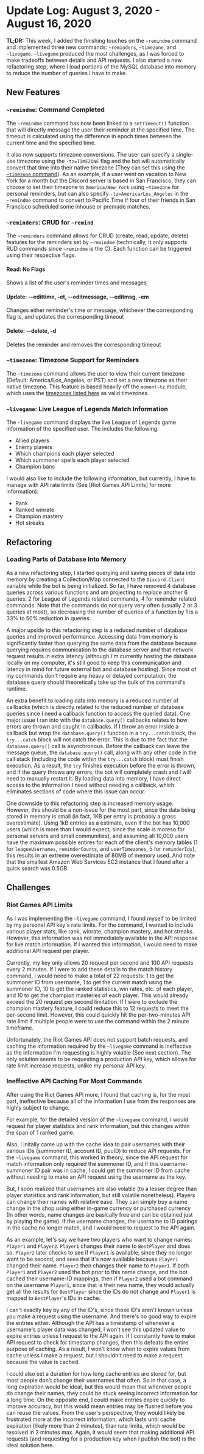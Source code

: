 # Update Log: August 3, 2020 - August 16, 2020

**TL;DR:**  This week, I added the finishing touches on the `~remindme` command and implemented three new commands: `~reminders`, `~timezone`, and `~livegame`. `~livegame` produced the most challenges, as I was forced to make tradeoffs between details and API requests. I also started a new refactoring step, where I load portions of the MySQL database into memory to reduce the number of queries I have to make.

## New Features

### `~remindme`: Command Completed

The `~remindme` command has now been linked to a `setTimeout()` function that will directly message the user their reminder at the specified time. The timeout is calculated using the difference in epoch times between the current time and the specified time.

It also now supports timezone conversions. The user can specify a single-use timezone using the `-tz=TIMEZONE` flag and the bot will automatically convert that time into their native timezone (They can set this using the [`~timezone` command](#tz)). As an example, if a user went on vacation to New York for a month but the Discord server is based in San Francisco, they can choose to set their timezone to `America/New_York` using `~timezone` for personal reminders, but can also specify `-tz=America/Los_Angeles` in the `~remindme` command to convert to Pacific Time if four of their friends in San Francisco scheduled some inhouse or premade matches.

### `~reminders`: CRUD for `~remind`

The `~reminders` command allows for CRUD (create, read, update, delete) features for the reminders set by `~remindme` (technically, it only supports RUD commands since `~remindme` is the C). Each function can be triggered using their respective flags.

#### Read: No Flags

Shows a list of the user's reminder times and messages

#### Update: --edittime, -et, --editmessage, --editmsg, -em

Changes either reminder's time or message, whichever the corresponding flag is, and updates the corresponding timeout

#### Delete: --delete, -d

Deletes the reminder and removes the corresponding timeout

### <a name="tz"></a> `~timezone`: Timezone Support for Reminders

The `~timezone` command allows the user to view their current timezone (Default: America/Los_Angeles, or PST) and set a new timezone as their native timezone. This feature is based heavily off the `moment-tz` module, which uses the [timezones listed here](https://en.wikipedia.org/wiki/List_of_tz_database_time_zones) as valid timezones.

### `~livegame`: Live League of Legends Match Information

The `~livegame` command displays the live League of Legends game information of the specified user. The includes the following:
 - Allied players
 - Enemy players
 - Which champions each player selected
 - Which summoner spells each player selected
 - Champion bans

 I would also like to include the following information, but currently, I have to manage with API rate limits (See [Riot Games API Limits] for more information):
  - Rank
  - Ranked winrate
  - Champion mastery
  - Hot streaks


## Refactoring

### Loading Parts of Database Into Memory

As a new refactoring step, I started querying and saving pieces of data into memory by creating a Collection/Map connected to the `Discord.Client` variable while the bot is being initialized. So far, I have removed 4 database queries across various functions and am projecting to replace another 6 queries: 2 for League of Legends related commands, 4 for reminder related commands. Note that the commands do not query very often (usually 2 or 3 queries at most), so decreasing the number of queries of a function by 1 is a 33% to 50% reduction in queries.

A major upside to this refactoring step is a reduced number of database queries and improved performance. Accessing data from memory is significantly faster than querying the same data from the database because querying requires communication to the database server and that network request results in extra latency (although I'm currently hosting the database locally on my computer, it's still good to keep this communication and latency in mind for future external bot and database hosting). Since most of my commands don't require any heavy or delayed computation, the database query should theoretically take up the bulk of the command's runtime.

An extra benefit to loading data into memory is a reduced number of callbacks (which is directly related to the reduced number of database queries since I need a callback function to access the queried data). One major issue I ran into with the `database.query()` callbacks relates to how errors are thrown and caught in callbacks. If I throw an error inside a callback but wrap the `database.query()` function in a `try...catch` block, the `try...catch` block will not catch the error. This is due to the fact that the `database.query()` call is asynchronous. Before the callback can leave the message queue, the `database.query()` call, along with any other code in the call stack (including the code within the `try...catch` block) must finish execution. As a result, the `try` finishes execution before the error is thrown, and if the query throws any errors, the bot will completely crash and I will need to manually restart it. By loading data into memory, I have direct access to the information I need without needing a callback, which eliminates sections of code where this issue can occur.

One downside to this refactoring step is increased memory usage. However, this should be a non-issue for the most part, since the data being stored in memory is small (in fact, 1KB per entry is probably a gross overestimate). Using 1kB entries as a estimate, even if the bot has 10,000 users (which is more than I would expect, since the scale is moreso for personal servers and small communities), and assuming all 10,000 users have the maximum possible entires for each of the client's memory tables (1 for `leagueUsernames`, `reminderCounts`, and `userTimezones`, 5 for `reminderIds`), this results in an extreme overestimate of 80MB of memory used. And note that the smallest Amazon Web Services EC2 instance that I found after a quick search was 0.5GB.

## Challenges

### <a name="api-limits"></a> Riot Games API Limits

As I was implementing the `~livegame` command, I found myself to be limited by my personal API key's rate limits. For the command, I wanted to include various player stats, like rank, winrate, champion mastery, and hot streaks. However, this information was not immediately available in the API response for live match information. If I wanted this information, I would need to make additional API request per player. 

Currently, my key only allows 20 request per second and 100 API requests every 2 minutes. If I were to add these details to the match history command, I would need to make a total of 22 requests: 1 to get the summoner ID from username, 1 to get the current match using the summoner ID, 10 to get the ranked statistics, win rates, etc. of each player, and 10 to get the champion masteries of each player. This would already exceed the 20 request per second limitation. If I were to exclude the champion mastery feature, I could reduce this to 12 requests to meet the per-second limit. However, this could quickly hit the per-two-minutes API rate limit if multiple people were to use the command within the 2 minute timeframe.

Unfortunately, the Riot Games API does not support batch requests, and caching the information required by the `~livegame` command is ineffective as the information I'm requesting is highly volatile (See next section). The only solution seems to be requesting a production API key, which allows for rate limit increase requests, unlike my personal API key.

### Ineffective API Caching For Most Commands

After using the Riot Games API more, I found that caching is, for the most part, ineffective because all of the information I use from the responses are highly subject to change. 

For example, for the detailed version of the `~livegame` command, I would request for player statistics and rank information, but this changes within the span of 1 ranked game.

Also, I initally came up with the cache idea to pair usernames with their various IDs (summoner ID, account ID, puuID) to reduce API requests. For the `~livegame` command, this worked in theory, since the API request for match information only required the summoner ID, and if this username-summoner ID pair was in cache, I could get the summoner ID from cache without needing to make an API request using the username as the key.

But, I soon realized that usernames are also volatile (to a lesser degree than player statistics and rank information, but still volatile nonetheless). Players can change their names with relative ease. They can simply buy a name change in the shop using either in-game currency or purchased currency (In other words, name changes are basically free and can be obtained just by playing the game). If the username changes, the username to ID pairings in the cache no longer match, and I would need to request to the API again.

As an example, let's say we have two players who want to change names: `Player1` and `Player2`. `Player1` changes their name to `BestPlayer` and does so. `Player2` later checks to see if `Player1` is available, since they no longer want to be second, and sees that it's now available because `Player1` changed their name. `Player2` then changes their name to `Player1`. If both `Player1` and `Player2` used the bot prior to this name change, and the bot cached their username-ID mappings, then if `Player2` used a bot command on the username `Player1`, since that is their new name, they would actually get all the results for `BestPlayer` since the IDs do not change and `Player1` is mapped to `BestPlayer`'s IDs in cache.

I can't exactly key by any of the ID's, since those ID's aren't known unless you make a request using the username. And there's no good way to expire the entries either. Although the API has a timestamp of whenever a username's player data was changed, I won't see this updated value to expire entries unless I request to the API again. If I constantly have to make API request to check for timestamp changes, then this defeats the entire purpose of caching. As a result, I won't know when to expire values from cache unless I make a request, but I shouldn't need to make a request because the value is cached. 

I could also set a duration for how long cache entries are stored for, but most people don't change their usernames that often. So in that case, a long expiration would be ideal, but this would mean that whenever people do change their names, they could be stuck seeing incorrect information for a long time. On the opposite end, I could make entries expire quickly to improve accuracy, but this would mean entries may be flushed before you can reuse the values. From the user's perspective, they would likely be frustrated more at the incorrect information, which lasts until cache expiration (likely more than 2 minutes), than rate limits, which would be resolved in 2 minutes max. Again, it would seem that making additional API requests (and requesting for a production key when I publish the bot) is the ideal solution here.